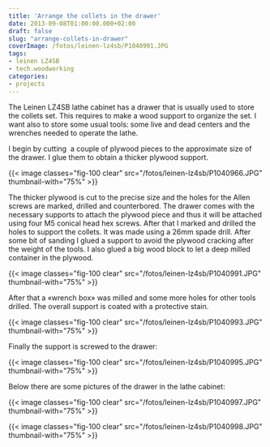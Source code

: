 ```yaml
---
title: 'Arrange the collets in the drawer'
date: 2013-09-08T01:00:00.000+02:00
draft: false
slug: "arrange-collets-in-drawer"
coverImage: /fotos/leinen-lz4sb/P1040991.JPG
tags:
- leinen LZ4SB
- tech.woodworking
categories:
- projects
---
```



The Leinen LZ4SB lathe cabinet has a drawer that is usually used to
store the collets set. This requires to make a wood support to
organize the set. I want also to store some usual tools: some live and
dead centers and the wrenches needed to operate the lathe.

I begin by cutting  a couple of plywood pieces to the approximate size
of the drawer. I glue them to obtain a thicker plywood support.

{{< image classes="fig-100 clear"  src="/fotos/leinen-lz4sb/P1040966.JPG" thumbnail-with="75%" >}}

The thicker plywood is cut to the precise size and the holes for the
Allen screws are marked, drilled and counterbored. The drawer comes
with the necessary supports to attach the plywood piece and thus it
will be attached using four M5 conical head hex screws. After that I
marked and drilled the holes to support the collets. It was made using
a 26mm spade drill. After some bit of sanding I glued a support to
avoid the plywood cracking after the weight of the tools. I also glued
a big wood block to let a deep milled container in the plywood.

{{< image classes="fig-100 clear"  src="/fotos/leinen-lz4sb/P1040991.JPG" thumbnail-with="75%" >}}

After that a «wrench box» was milled and some more holes for other
tools drilled. The overall support is coated with a protective stain.

{{< image classes="fig-100 clear"  src="/fotos/leinen-lz4sb/P1040993.JPG" thumbnail-with="75%" >}}

Finally the support is screwed to the drawer:

{{< image classes="fig-100 clear"  src="/fotos/leinen-lz4sb/P1040995.JPG" thumbnail-with="75%" >}}

Below there are some pictures of the drawer in the lathe cabinet:

{{< image classes="fig-100 clear"  src="/fotos/leinen-lz4sb/P1040997.JPG" thumbnail-with="75%" >}}

{{< image classes="fig-100 clear"  src="/fotos/leinen-lz4sb/P1040998.JPG" thumbnail-with="75%" >}}
